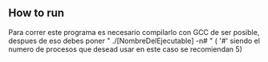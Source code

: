 ## How to run

Para correr este programa es necesario compilarlo con GCC de ser posible, despues de eso debes poner " ./[NombreDelEjecutable] -n# " ( '#' siendo el numero de procesos que desead usar en este caso se recomiendan 5)
